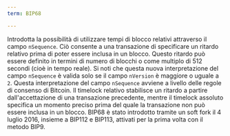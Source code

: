 ```yaml
---
term: BIP68

---
```

Introdotta la possibilità di utilizzare tempi di blocco relativi attraverso il campo `nSequence`. Ciò consente a una transazione di specificare un ritardo relativo prima di poter essere inclusa in un blocco. Questo ritardo può essere definito in termini di numero di blocchi o come multiplo di 512 secondi (cioè in tempo reale). Si noti che questa nuova interpretazione del campo `nSequence` è valida solo se il campo `nVersion` è maggiore o uguale a `2`. Questa interpretazione del campo `nSequence` avviene a livello delle regole di consenso di Bitcoin. Il timelock relativo stabilisce un ritardo a partire dall'accettazione di una transazione precedente, mentre il timelock assoluto specifica un momento preciso prima del quale la transazione non può essere inclusa in un blocco. BIP68 è stato introdotto tramite un soft fork il 4 luglio 2016, insieme a BIP112 e BIP113, attivati per la prima volta con il metodo BIP9.
